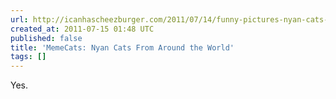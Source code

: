 ```yaml
---
url: http://icanhascheezburger.com/2011/07/14/funny-pictures-nyan-cats-around-the-world/
created_at: 2011-07-15 01:48 UTC
published: false
title: 'MemeCats: Nyan Cats From Around the World'
tags: []
---
```


Yes.
